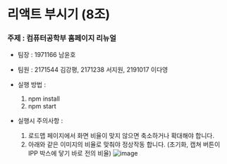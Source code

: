 # 리액트 부시기 (8조)

### 주제 : 컴퓨터공학부 홈페이지 리뉴얼

- 팀장 : 1971166 남윤호
- 팀원 : 2171544 김강평, 2171238 서지원, 2191017 이다영

- 실행 방법 :

  1. npm install
  2. npm start

- 실행시 주의사항 :

  1. 로드맵 페이지에서 화면 비율이 맞지 않으면 축소하거나 확대해야 합니다.
  2. 아래와 같은 이미지의 비율로 맞춰야 정상작동 합니다. (초기화, 캡쳐 버튼이 IPP 박스에 닿기 바로 전의 비율)
     ![image](https://github.com/anjdal713/renewel/assets/114940378/d7a42f11-6b7a-4cee-93e6-8e5e79986635)
     

